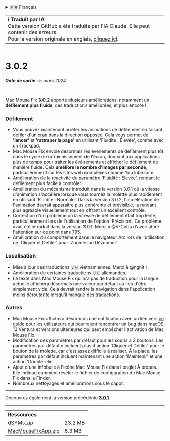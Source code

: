 <details>
<summary>🇫🇷 Français</summary>

[🇬🇧 English (GitHub)](https://github.com/noah-nuebling/mac-mouse-fix/releases/tag/3.0.2)\
[🇦🇩 Català](https://redirect.macmousefix.com/?target=mmf-release&tag=3.0.2&locale=ca)\
[🇩🇪 Deutsch](https://redirect.macmousefix.com/?target=mmf-release&tag=3.0.2&locale=de)\
[🇪🇸 Español](https://redirect.macmousefix.com/?target=mmf-release&tag=3.0.2&locale=es)\
**🇫🇷 Français**\
[🇮🇩 Indonesia](https://redirect.macmousefix.com/?target=mmf-release&tag=3.0.2&locale=id)\
[🇮🇹 Italiano](https://redirect.macmousefix.com/?target=mmf-release&tag=3.0.2&locale=it)\
[🇭🇺 Magyar](https://redirect.macmousefix.com/?target=mmf-release&tag=3.0.2&locale=hu)\
[🇳🇱 Nederlands](https://redirect.macmousefix.com/?target=mmf-release&tag=3.0.2&locale=nl)\
[🇵🇱 Polski](https://redirect.macmousefix.com/?target=mmf-release&tag=3.0.2&locale=pl)\
[🇧🇷 Português (Brasil)](https://redirect.macmousefix.com/?target=mmf-release&tag=3.0.2&locale=pt-BR)\
[🇵🇹 Português (Portugal)](https://redirect.macmousefix.com/?target=mmf-release&tag=3.0.2&locale=pt-PT)\
[🇷🇴 Română](https://redirect.macmousefix.com/?target=mmf-release&tag=3.0.2&locale=ro)\
[🇸🇪 Svenska](https://redirect.macmousefix.com/?target=mmf-release&tag=3.0.2&locale=sv)\
[🇻🇳 Tiếng Việt](https://redirect.macmousefix.com/?target=mmf-release&tag=3.0.2&locale=vi)\
[🇹🇷 Türkçe](https://redirect.macmousefix.com/?target=mmf-release&tag=3.0.2&locale=tr)\
[🇨🇿 Čeština](https://redirect.macmousefix.com/?target=mmf-release&tag=3.0.2&locale=cs)\
[🇬🇷 Ελληνικά](https://redirect.macmousefix.com/?target=mmf-release&tag=3.0.2&locale=el)\
[🇷🇺 Русский](https://redirect.macmousefix.com/?target=mmf-release&tag=3.0.2&locale=ru)\
[🇺🇦 Українська](https://redirect.macmousefix.com/?target=mmf-release&tag=3.0.2&locale=uk)\
[🇮🇱 עברית](https://redirect.macmousefix.com/?target=mmf-release&tag=3.0.2&locale=he)\
[🇸🇦 العربية](https://redirect.macmousefix.com/?target=mmf-release&tag=3.0.2&locale=ar)\
[🇮🇳 हिन्दी](https://redirect.macmousefix.com/?target=mmf-release&tag=3.0.2&locale=hi)\
[🇹🇭 ไทย](https://redirect.macmousefix.com/?target=mmf-release&tag=3.0.2&locale=th)\
[🇨🇳 中文 (简体)](https://redirect.macmousefix.com/?target=mmf-release&tag=3.0.2&locale=zh-Hans)\
[🇨🇳 中文 (繁體)](https://redirect.macmousefix.com/?target=mmf-release&tag=3.0.2&locale=zh-Hant)\
[🇭🇰 中文（香港)](https://redirect.macmousefix.com/?target=mmf-release&tag=3.0.2&locale=zh-HK)\
[🇯🇵 日本語](https://redirect.macmousefix.com/?target=mmf-release&tag=3.0.2&locale=ja)\
[🇰🇷 한국어](https://redirect.macmousefix.com/?target=mmf-release&tag=3.0.2&locale=ko)\
[Help translate Mac Mouse Fix to different languages!](https://github.com/noah-nuebling/mac-mouse-fix/discussions/731)
</details>
<table align=><td>
<b>ℹ️ Traduit par IA</b><br>
Cette version GitHub a été traduite par l'IA Claude. Elle peut contenir des erreurs.<br>
Pour la version originale en anglais, <a href="https://github.com/noah-nuebling/mac-mouse-fix/releases/tag/3.0.2">cliquez ici</a>.
</td></table>

<table></table>

# 3.0.2
***Date de sortie :** 5 mars 2024*

<br>

Mac Mouse Fix **3.0.2** apporte plusieurs améliorations, notamment un **défilement plus fluide**, des traductions améliorées, et plus encore !

### Défilement

- Vous pouvez maintenant arrêter les animations de défilement en faisant défiler d'un cran dans la direction opposée. Cela vous permet de **'lancer'** et **'rattraper la page'** en utilisant 'Fluidité : Élevée', comme avec un Trackpad.
- Mac Mouse Fix envoie désormais les événements de défilement plus tôt dans le cycle de rafraîchissement de l'écran, donnant aux applications plus de temps pour traiter les événements et afficher le défilement de manière fluide. Cela **améliore le nombre d'images par seconde**, particulièrement sur les sites web complexes comme YouTube.com.
- Amélioration de la réactivité du paramètre 'Fluidité : Élevée', rendant le défilement plus facile à contrôler.
- Amélioration du mécanisme introduit dans la version 3.0.1 où la vitesse d'animation s'accélère lorsque vous tournez la molette plus rapidement en utilisant 'Fluidité : Normale'. Dans la version 3.0.2, l'accélération de l'animation devrait apparaître plus cohérente et prévisible, la rendant plus agréable visuellement tout en offrant un excellent contrôle.
- Correction d'un problème où la vitesse de défilement était trop lente, particulièrement lors de l'utilisation de l'option 'Précision'. Ce problème avait été introduit dans la version 3.0.1. Merci à @V-Coba d'avoir attiré l'attention sur ce point dans [795](https://github.com/noah-nuebling/mac-mouse-fix/issues/795).
- Amélioration du comportement dans le navigateur Arc lors de l'utilisation de 'Cliquer et Défiler' pour 'Zoomer ou Dézoomer'.

### Localisation

- Mise à jour des traductions 🇻🇳 vietnamiennes. Merci à @nghlt !
- Amélioration de certaines traductions 🇩🇪 allemandes.
- Le texte dans Mac Mouse Fix qui n'a pas de traduction pour la langue actuelle affichera désormais une valeur par défaut au lieu d'être simplement vide. Cela devrait rendre la navigation dans l'application moins déroutante lorsqu'il manque des traductions.

### Autres

- Mac Mouse Fix affichera désormais une notification avec un lien vers [ce guide](https://github.com/noah-nuebling/mac-mouse-fix/discussions/861) pour les utilisateurs qui pourraient rencontrer un bug dans macOS 13 Ventura et versions ultérieures qui peut empêcher l'activation de Mac Mouse Fix.
- Modification des paramètres par défaut pour les souris à 3 boutons. Les paramètres par défaut n'incluent plus d'action 'Cliquer et Défiler' pour le bouton de la molette, car c'est assez difficile à réaliser. À la place, les paramètres par défaut incluent maintenant une action 'Maintenir' et une action 'Double-clic'.
- Ajout d'une infobulle à l'icône Mac Mouse Fix dans l'onglet À propos. Elle indique comment révéler le fichier de configuration de Mac Mouse Fix dans le Finder.
- Nombreux nettoyages et améliorations sous le capot.

---

Découvrez également la version précédente [**3.0.1**](https://redirect.macmousefix.com/?target=mmf-release&tag=3.0.1&locale=fr).

---

<table align="start">
<tr>
    <td colspan=2>
        <b>Ressources</b>
    </td>
</tr>
<tr>
    <td><a href="https://github.com/noah-nuebling/mac-mouse-fix/releases/download/3.0.2/dSYMs.zip">dSYMs.zip</a></td>
    <td>23.2 MB</td>
</tr>
<tr>
    <td><a href="https://github.com/noah-nuebling/mac-mouse-fix/releases/download/3.0.2/MacMouseFixApp.zip">MacMouseFixApp.zip</a></td>
    <td>6.3 MB</td>
</tr>
</table>